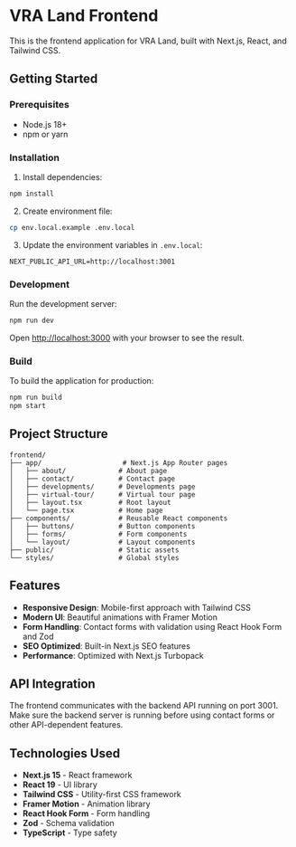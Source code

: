 # VRA Land Frontend

This is the frontend application for VRA Land, built with Next.js, React, and Tailwind CSS.

## Getting Started

### Prerequisites

- Node.js 18+ 
- npm or yarn

### Installation

1. Install dependencies:
```bash
npm install
```

2. Create environment file:
```bash
cp env.local.example .env.local
```

3. Update the environment variables in `.env.local`:
```
NEXT_PUBLIC_API_URL=http://localhost:3001
```

### Development

Run the development server:

```bash
npm run dev
```

Open [http://localhost:3000](http://localhost:3000) with your browser to see the result.

### Build

To build the application for production:

```bash
npm run build
npm start
```

## Project Structure

```
frontend/
├── app/                    # Next.js App Router pages
│   ├── about/             # About page
│   ├── contact/           # Contact page
│   ├── developments/      # Developments page
│   ├── virtual-tour/      # Virtual tour page
│   ├── layout.tsx         # Root layout
│   └── page.tsx           # Home page
├── components/            # Reusable React components
│   ├── buttons/           # Button components
│   ├── forms/             # Form components
│   └── layout/            # Layout components
├── public/                # Static assets
└── styles/                # Global styles
```

## Features

- **Responsive Design**: Mobile-first approach with Tailwind CSS
- **Modern UI**: Beautiful animations with Framer Motion
- **Form Handling**: Contact forms with validation using React Hook Form and Zod
- **SEO Optimized**: Built-in Next.js SEO features
- **Performance**: Optimized with Next.js Turbopack

## API Integration

The frontend communicates with the backend API running on port 3001. Make sure the backend server is running before using contact forms or other API-dependent features.

## Technologies Used

- **Next.js 15** - React framework
- **React 19** - UI library
- **Tailwind CSS** - Utility-first CSS framework
- **Framer Motion** - Animation library
- **React Hook Form** - Form handling
- **Zod** - Schema validation
- **TypeScript** - Type safety
